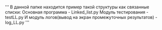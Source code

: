 '''
В данной папке находится пример такой структуры как связанные списки:
Основная программа - Linked_list.py
Модуль тестирования - testLL.py
И модуль логов(вывод на экран промежуточных результатов) - log_LL.py
'''
